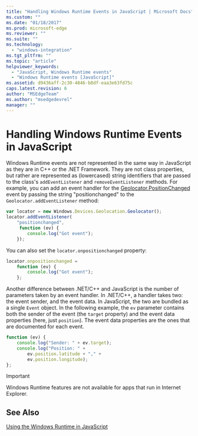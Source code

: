```yaml
---
title: "Handling Windows Runtime Events in JavaScript | Microsoft Docs"
ms.custom: ""
ms.date: "01/18/2017"
ms.prod: microsoft-edge
ms.reviewer: ""
ms.suite: ""
ms.technology: 
  - "windows-integration"
ms.tgt_pltfrm: ""
ms.topic: "article"
helpviewer_keywords: 
  - "JavaScript, Windows Runtime events"
  - "Windows Runtime events [JavaScript]"
ms.assetid: d9436aff-2c30-4846-b8df-eaa3e63fd75c
caps.latest.revision: 6
author: "MSEdgeTeam"
ms.author: "msedgedevrel"
manager: ""
---
```

# Handling Windows Runtime Events in JavaScript
Windows Runtime events are not represented in the same way in JavaScript as they are in C++ or the .NET Framework. They are not class properties, but rather are represented as (lowercased) string identifiers that are passed to the class's `addEventListener` and `removeEventListener` methods. For example, you can add an event handler for the [Geolocator.PositionChanged](https://msdn.microsoft.com/library/windows/apps/xaml/windows.devices.geolocation.geolocator.positionchanged.aspx) event by passing the string "positionchanged" to the `Geolocator.addEventListener` method:  
  
```JavaScript  
var locator = new Windows.Devices.Geolocation.Geolocator();  
locator.addEventListener(  
    "positionchanged",   
     function (ev) {  
        console.log("Got event");  
    });  
```  
  
 You can also set the `locator.onpositionchanged` property:  
  
```JavaScript  
locator.onpositionchanged =    
    function (ev) {  
        console.log("Got event");  
    };  
```  
  
Another difference between .NET/C++ and JavaScript is the number of parameters taken by an event handler. In .NET/C++, a handler takes two: the event sender, and the event data. In JavaScript, the two are bundled as a single `Event` object. In the following example, the `ev` parameter contains both the sender of the event (the `target` property) and the event data properties (here, just `position`). The event data properties are the ones that are documented for each event.
  
```JavaScript  
function (ev) {  
    console.log("Sender: " + ev.target);  
    console.log("Position: " +  
        ev.position.latitude + "," +  
        ev.position.longitude);  
};  
```  
  
> [!IMPORTANT]
>  Windows Runtime features are not available for apps that run in Internet Explorer.  
  
## See Also  
 [Using the Windows Runtime in JavaScript](./using-the-windows-runtime-in-javascript.md)
